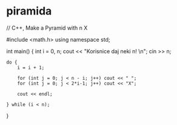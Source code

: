 # piramida
// C++, Make a Pyramid with n X

#include <math.h>
using namespace std;

int main()
{
	int i = 0, n;
	cout << "Korisnice daj neki n! \n";
	cin >> n;

	do {
		i = i + 1;

		for (int j = 0; j < n - i; j++) cout << " ";
		for (int j = 0; j < 2*i-1; j++) cout << "X";

		cout << endl;

	} while (i < n);
}
